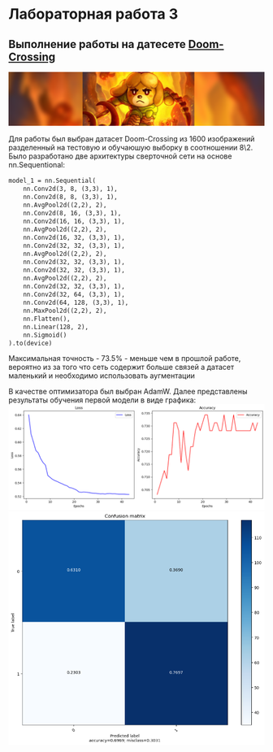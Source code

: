 # Лабораторная работа 3
## Выполнение работы на датесете [Doom-Crossing](https://www.kaggle.com/datasets/andrewmvd/doom-crossing)
![Датасет](https://github.com/Danilkormilin/nn_modern_lab_2_kormilin/blob/main/dataset-cover.png)

Для работы был выбран датасет Doom-Crossing из 1600 изображений разделенный на тестовую и обучаюшую выборку в соотношении 8\2.
Было разработано две архитектуры сверточной сети на основе nn.Sequentional:

```
model_1 = nn.Sequential(
    nn.Conv2d(3, 8, (3,3), 1),
    nn.Conv2d(8, 8, (3,3), 1),
    nn.AvgPool2d((2,2), 2),
    nn.Conv2d(8, 16, (3,3), 1),
    nn.Conv2d(16, 16, (3,3), 1),
    nn.AvgPool2d((2,2), 2),
    nn.Conv2d(16, 32, (3,3), 1),
    nn.Conv2d(32, 32, (3,3), 1),
    nn.AvgPool2d((2,2), 2),
    nn.Conv2d(32, 32, (3,3), 1),
    nn.Conv2d(32, 32, (3,3), 1),
    nn.AvgPool2d((2,2), 2),
    nn.Conv2d(32, 32, (3,3), 1),
    nn.Conv2d(32, 64, (3,3), 1),
    nn.Conv2d(64, 128, (3,3), 1),
    nn.MaxPool2d((2,2), 2),
    nn.Flatten(),
    nn.Linear(128, 2),
    nn.Sigmoid()
).to(device)
```

Максимальная точность - 73.5% - меньше чем в прошлой работе, вероятно из за того что сеть содержит больше связей а датасет маленький и необходимо использовать аугментации

В качестве оптимизатора был выбран AdamW. 
Далее представлены результаты обучения первой модели в виде графика:
![Датасет](https://github.com/Danilkormilin/nn_modern_lab_2_kormilin/blob/lab3/loss_lab3.png)
![Датасет](https://github.com/Danilkormilin/nn_modern_lab_2_kormilin/blob/lab3/conf_lab3.png)
